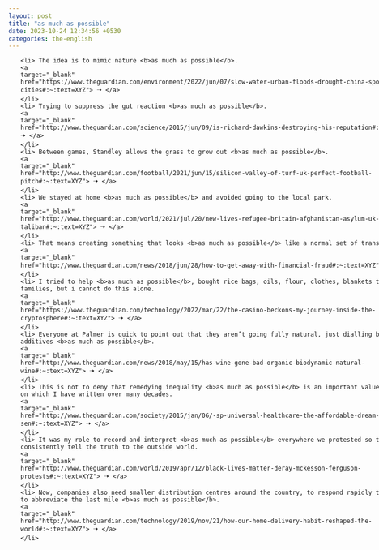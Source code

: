 ```yaml
---
layout: post
title: "as much as possible"
date: 2023-10-24 12:34:56 +0530
categories: the-english
---
```

<style>
    ol {
        width: 800px;
        margin: 0 auto;
    }
ol li {
    font-size: 18px;
    line-height: 1.5;
    padding-bottom: 8px;
}
</style>
<ol>

    <li> The idea is to mimic nature <b>as much as possible</b>.
    <a 
    target="_blank" 
    href="https://www.theguardian.com/environment/2022/jun/07/slow-water-urban-floods-drought-china-sponge-cities#:~:text=XYZ"> 🠢 </a>
    </li>
    <li> Trying to suppress the gut reaction <b>as much as possible</b>.
    <a 
    target="_blank" 
    href="http://www.theguardian.com/science/2015/jun/09/is-richard-dawkins-destroying-his-reputation#:~:text=XYZ"> 🠢 </a>
    </li>
    <li> Between games, Standley allows the grass to grow out <b>as much as possible</b>.
    <a 
    target="_blank" 
    href="http://www.theguardian.com/football/2021/jun/15/silicon-valley-of-turf-uk-perfect-football-pitch#:~:text=XYZ"> 🠢 </a>
    </li>
    <li> We stayed at home <b>as much as possible</b> and avoided going to the local park.
    <a 
    target="_blank" 
    href="http://www.theguardian.com/world/2021/jul/20/new-lives-refugee-britain-afghanistan-asylum-uk-taliban#:~:text=XYZ"> 🠢 </a>
    </li>
    <li> That means creating something that looks <b>as much as possible</b> like a normal set of transactions.
    <a 
    target="_blank" 
    href="http://www.theguardian.com/news/2018/jun/28/how-to-get-away-with-financial-fraud#:~:text=XYZ"> 🠢 </a>
    </li>
    <li> I tried to help <b>as much as possible</b>, bought rice bags, oils, flour, clothes, blankets to many families, but i cannot do this alone.
    <a 
    target="_blank" 
    href="https://www.theguardian.com/technology/2022/mar/22/the-casino-beckons-my-journey-inside-the-cryptosphere#:~:text=XYZ"> 🠢 </a>
    </li>
    <li> Everyone at Palmer is quick to point out that they aren’t going fully natural, just dialling back their additives <b>as much as possible</b>.
    <a 
    target="_blank" 
    href="http://www.theguardian.com/news/2018/may/15/has-wine-gone-bad-organic-biodynamic-natural-wine#:~:text=XYZ"> 🠢 </a>
    </li>
    <li> This is not to deny that remedying inequality <b>as much as possible</b> is an important value – a subject on which I have written over many decades.
    <a 
    target="_blank" 
    href="http://www.theguardian.com/society/2015/jan/06/-sp-universal-healthcare-the-affordable-dream-amartya-sen#:~:text=XYZ"> 🠢 </a>
    </li>
    <li> It was my role to record and interpret <b>as much as possible</b> everywhere we protested so that we could consistently tell the truth to the outside world.
    <a 
    target="_blank" 
    href="http://www.theguardian.com/world/2019/apr/12/black-lives-matter-deray-mckesson-ferguson-protests#:~:text=XYZ"> 🠢 </a>
    </li>
    <li> Now, companies also need smaller distribution centres around the country, to respond rapidly to orders and to abbreviate the last mile <b>as much as possible</b>.
    <a 
    target="_blank" 
    href="http://www.theguardian.com/technology/2019/nov/21/how-our-home-delivery-habit-reshaped-the-world#:~:text=XYZ"> 🠢 </a>
    </li>